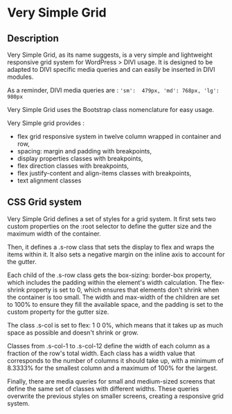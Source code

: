# Very Simple Grid

## Description
Very Simple Grid, as its name suggests, is a very simple and lightweight responsive grid system for WordPress > DIVI usage. It is designed to be adapted to DIVI specific media queries and can easily be inserted in DIVI modules.

As a reminder, DIVI media queries are :
`'sm':  479px,
'md': 768px,
'lg':  980px`
  
Very Simple Grid uses the Bootstrap class nomenclature for easy usage.

Very Simple grid provides :
- flex grid responsive system in twelve column wrapped in container and row,
- spacing: margin and padding with breakpoints,
- display properties classes with breakpoints,
- flex direction classes with breakpoints,
- flex justify-content and align-items classes with breakpoints,
- text alignment classes


## CSS Grid system

Very Simple Grid defines a set of styles for a grid system. It first sets two custom properties on the :root selector to define the gutter size and the maximum width of the container.

Then, it defines a .s-row class that sets the display to flex and wraps the items within it. It also sets a negative margin on the inline axis to account for the gutter.

Each child of the .s-row class gets the box-sizing: border-box property, which includes the padding within the element's width calculation. The flex-shrink property is set to 0, which ensures that elements don't shrink when the container is too small. The width and max-width of the children are set to 100% to ensure they fill the available space, and the padding is set to the custom property for the gutter size.

The class .s-col is set to flex: 1 0 0%, which means that it takes up as much space as possible and doesn't shrink or grow.

Classes from .s-col-1 to .s-col-12 define the width of each column as a fraction of the row's total width. Each class has a width value that corresponds to the number of columns it should take up, with a minimum of 8.3333% for the smallest column and a maximum of 100% for the largest.

Finally, there are media queries for small and medium-sized screens that define the same set of classes with different widths. These queries overwrite the previous styles on smaller screens, creating a responsive grid system.
